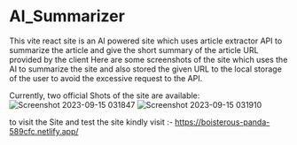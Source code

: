 # AI_Summarizer

This vite react site is an AI powered site which uses article extractor API to summarize the article and give the short summary of the article URL provided by the client Here are some screenshots of the site which uses the AI to summarize the site and also stored the given URL to the local storage of the user to avoid the excessive request to the API.

Currently, two official Shots of the site are available:![Screenshot 2023-09-15 031847](https://github.com/shreyanshshukla021/ai_summarizer/assets/106177361/a65be5c7-a0e7-43fc-8083-8ed8c2ff0748)
![Screenshot 2023-09-15 031910](https://github.com/shreyanshshukla021/ai_summarizer/assets/106177361/f37f8bab-4b85-4dbf-b245-51283b35ca2a)

to visit the Site and test the site kindly visit :- https://boisterous-panda-589cfc.netlify.app/
